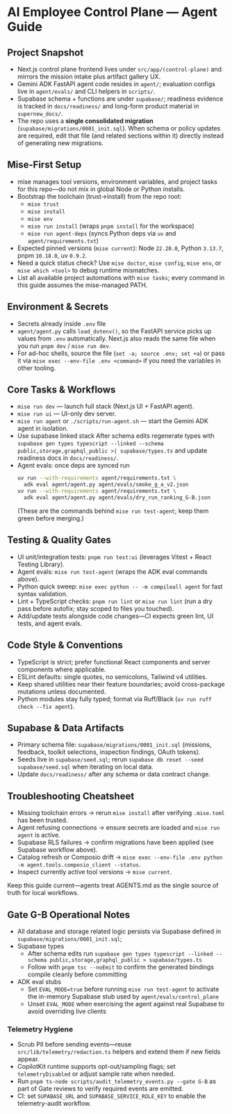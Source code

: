 # AI Employee Control Plane — Agent Guide

## Project Snapshot

- Next.js control plane frontend lives under `src/app/(control-plane)` and mirrors the mission intake plus artifact gallery UX.
- Gemini ADK FastAPI agent code resides in `agent/`; evaluation configs live in `agent/evals/` and CLI helpers in `scripts/`.
- Supabase schema + functions are under `supabase/`; readiness evidence is tracked in `docs/readiness/` and long-form product material in `supernew_docs/`.
- The repo uses a **single consolidated migration** (`supabase/migrations/0001_init.sql`). When schema or policy updates are required, edit that file (and related sections within it) directly instead of generating new migrations.

## Mise-First Setup

- mise manages tool versions, environment variables, and project tasks for this repo—do not mix in global Node or Python installs.
- Bootstrap the toolchain (trust→install) from the repo root:
  - `mise trust`
  - `mise install`
  - `mise env`
  - `mise run install` (wraps `pnpm install` for the workspace)
  - `mise run agent-deps` (syncs Python deps via `uv` and `agent/requirements.txt`)
- Expected pinned versions (`mise current`): Node `22.20.0`, Python `3.13.7`, pnpm `10.18.0`, uv `0.9.2`.
- Need a quick status check? Use `mise doctor`, `mise config`, `mise env`, or `mise which <tool>` to debug runtime mismatches.
- List all available project automations with `mise tasks`; every command in this guide assumes the mise-managed PATH.

## Environment & Secrets

- Secrets already inside `.env` file
- `agent/agent.py` calls `load_dotenv()`, so the FastAPI service picks up values from `.env` automatically. Next.js also reads the same file when you run `pnpm dev` / `mise run dev`.
- For ad-hoc shells, source the file (`set -a; source .env; set +a`) or pass it via `mise exec --env-file .env <command>` if you need the variables in other tooling.

## Core Tasks & Workflows

- `mise run dev` — launch full stack (Next.js UI + FastAPI agent).
- `mise run ui` — UI-only dev server.
- `mise run agent` or `./scripts/run-agent.sh` — start the Gemini ADK agent in isolation.
- Use supabase linked stack
  After schema edits regenerate types with `supabase gen types typescript --linked --schema public,storage,graphql_public >| supabase/types.ts` and update readiness docs in `docs/readiness/`.
- Agent evals: once deps are synced run
  ```bash
  uv run --with-requirements agent/requirements.txt \
    adk eval agent/agent.py agent/evals/smoke_g_a_v2.json
  uv run --with-requirements agent/requirements.txt \
    adk eval agent/agent.py agent/evals/dry_run_ranking_G-B.json
  ```
  (These are the commands behind `mise run test-agent`; keep them green before merging.)

## Testing & Quality Gates

- UI unit/integration tests: `pnpm run test:ui` (leverages Vitest + React Testing Library).
- Agent evals: `mise run test-agent` (wraps the ADK eval commands above).
- Python quick sweep: `mise exec python -- -m compileall agent` for fast syntax validation.
- Lint + TypeScript checks: `pnpm run lint` or `mise run lint` (run a dry pass before autofix; stay scoped to files you touched).
- Add/update tests alongside code changes—CI expects green lint, UI tests, and agent evals.

## Code Style & Conventions

- TypeScript is strict; prefer functional React components and server components where applicable.
- ESLint defaults: single quotes, no semicolons, Tailwind v4 utilities.
- Keep shared utilities near their feature boundaries; avoid cross-package mutations unless documented.
- Python modules stay fully typed; format via Ruff/Black (`uv run ruff check --fix agent`).

## Supabase & Data Artifacts

- Primary schema file: `supabase/migrations/0001_init.sql` (missions, feedback, toolkit selections, inspection findings, OAuth tokens).
- Seeds live in `supabase/seed.sql`; rerun `supabase db reset --seed supabase/seed.sql` when iterating on local data.
- Update `docs/readiness/` after any schema or data contract change.

## Troubleshooting Cheatsheet

- Missing toolchain errors → rerun `mise install` after verifying `.mise.toml` has been trusted.
- Agent refusing connections → ensure secrets are loaded and `mise run agent` is active.
- Supabase RLS failures → confirm migrations have been applied (see Supabase workflow above).
- Catalog refresh or Composio drift → `mise exec --env-file .env python -m agent.tools.composio_client --status`.
- Inspect currently active tool versions → `mise current`.

Keep this guide current—agents treat AGENTS.md as the single source of truth for local workflows.

## Gate G-B Operational Notes

- All database and storage related logic persists via Supabase defined in `supabase/migrations/0001_init.sql`;
- Supabase types
  - After schema edits run `supabase gen types typescript --linked --schema public,storage,graphql_public > supabase/types.ts`
  - Follow with `pnpm tsc --noEmit` to confirm the generated bindings compile cleanly before committing
- ADK eval stubs
  - Set `EVAL_MODE=true` before running `mise run test-agent` to activate the in-memory Supabase stub used by `agent/evals/control_plane`
  - Unset `EVAL_MODE` when exercising the agent against real Supabase to avoid overriding live clients

### Telemetry Hygiene

- Scrub PII before sending events—reuse `src/lib/telemetry/redaction.ts` helpers and extend them if new fields appear.
- CopilotKit runtime supports opt-out/sampling flags; set `telemetryDisabled` or adjust sample rate when needed.
- Run `pnpm ts-node scripts/audit_telemetry_events.py --gate G-B` as part of Gate reviews to verify required events are emitted.
- CI: set `SUPABASE_URL` and `SUPABASE_SERVICE_ROLE_KEY` to enable the telemetry-audit workflow.
